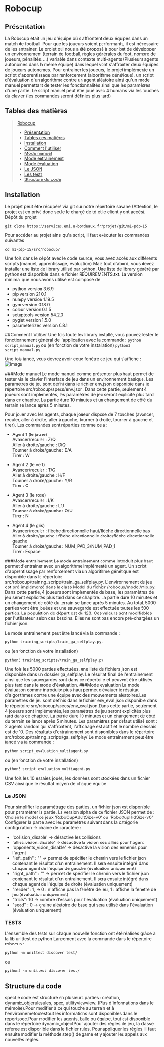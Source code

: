 # Robocup

## Présentation
La Robocup était un jeu d'équipe où s'affrontent deux équipes dans un match de football.
Pour que les joueurs soient performants, il est nécessaire de les entrainer. Le projet qui nous a été proposé à pour 
but de développer un environnement (terrain de football, règles générales du foot, nombre de joueurs, pénalités, ...)
variable dans contexte multi-agents (Plusieurs agents autonomes dans la même équipe) dans lequel vont s'affronter deux équipes 
de joueurs autonomes. Pour entrainer les joueurs, le projet implémente un script d'apprentissage par renforcement 
(algorithme génétique), un script d'évaluation d'un algorithme contre un agent aléatoire ainsi qu'un mode manuel 
permettant de tester les fonctionnalités ainsi que les paramètres d'une partie. Le script manuel peut être joué avec 4 
humains via les touches du clavier (les commandes seront définies plus tard)


## Tables des matières

> [Robocup](#Robocup)
>  * [Présentation](#Présentation)
>  * [Tables des matières](#Tables-des-matières)
>  * [Installation](#Installation)
>  * [Comment l'utiliser](#Comment-l-utiliser)
>   * [Mode manuel](#Mode-manuel)
>   * [Mode entrainement](#Mode-entrainement)
>   * [Mode évaluation](#Mode-evaluation)
>   * [Le JSON](#JSON)
>   * [Les tests](#tests)
>  * [Structure du code](#Structure-du-code)
> 

## Installation
Le projet peut être récupéré via git sur notre répertoire savane (Attention, le projet est en privé donc seule 
le chargé de td et le client y ont accès).
<br/>Dépôt du projet 
```shell 
git clone https://services.emi.u-bordeaux.fr/projet/git/m1-pdp-15
```

Pour accéder au projet ainsi qu'a script, il faut exécuter les commandes suivantes
```shell
cd m1-pdp-15/src/robocup/
```

Une fois dans le dépôt avec le code source, vous avez accès aux différents scripts (manuel, apprentissage, évaluation)
Mais tout d'abord, vous devez installer une liste de library utilisé par python. Une liste de library généré par python 
est disponible dans le fichier REQUIREMENTS.txt. La version minimal que nous avons utilisé est composé de : 
* python version 3.6.9
* pip version 21.0.1
* numpy version 1.19.5
* gym version 0.18.0
* colour version 0.1.5
* setuptools version 54.2.0
* pyglet version 1.5.0
* parameterized version 0.8.1


##Comment l'utiliser
Une fois toute les library installé, vous pouvez tester le fonctionnement général de l'application avec la commande :
```python script_manual.py```
ou (en fonction de votre installation)
```python3 script_manual.py```

Une fois lancé, vous devrez avoir cette fenêtre de jeu qui s'affiche : 
![image](manual.png)


###Mode manuel
Le mode manuel comme présenter plus haut permet de tester via le clavier l'interface de jeu dans un environnement basique. 
Les paramètres de jeu sont défini dans le fichier env.json disponible dans le répertoire src/robocup/specs/env.json.
Dans cette partie, seulement 4 joueurs sont implémentés, les paramètres de jeu seront explicité plus tard dans ce chapitre.
La partie dure 10 minutes et un changement de côté du terrain se lance après 5 minutes.

Pour jouer avec les agents, chaque joueur dispose de 7 touches (avancer, reculer, aller à droite, aller à gauche, tourner à droite, 
tourner à gauche et tirer).
Les commandes sont réparties comme cela : 
* Agent 1 (le jaune) 
<br/>Avancer/reculer : Z/Q 
<br/>Aller à droite/gauche : D/Q
<br/>Tourner à droite/gauche : E/A
<br/>Tirer : W  
  
* Agent 2 (le vert) 
<br/>Avancer/reculer : T/G 
<br/>Aller à droite/gauche : H/F
<br/>Tourner à droite/gauche : Y/R
<br/>Tirer : C  
  
* Agent 3 (le rose) 
<br/>Avancer/reculer : I/K 
<br/>Aller à droite/gauche : L/J
<br/>Tourner à droite/gauche : O/U
<br/>Tirer : N  
  
* Agent 4 (le gris) 
<br/>Avancer/reculer : flèche directionnelle haut/flèche directionnelle bas
<br/>Aller à droite/gauche : flèche directionnelle droite/flèche directionnelle gauche
<br/>Tourner à droite/gauche : NUM_PAD_3/NUM_PAD_1
<br/>Tirer : Espace
  
###Mode entrainement
Le mode entrainement comme introduit plus haut permet d'entrainer avec un algorithme implémenté un agent. 
Un script d'apprentissage par renforcement via un algorithme génétique est disponible dans le répertoire 
src/robocup/training_scripts/train_ga_selfplay.py.
L'environnement de jeu est pré-implémenté dans la class Model du fichier /robocup/model/mlp.py.
Dans cette partie, 4 joueurs sont implémentés de base, les paramètres de jeu seront explicités plus tard dans ce chapitre.
La partie dure 10 minutes et un changement de côté du terrain se lance après 5 minutes.
Au total, 5000 parties vont être jouées et une sauvegarde est effectuée toutes les 500 parties.
La population de départ est de 128.
Ces valeurs sont modifiables par l'utilisateur selon ces besoins. Elles ne sont pas encore pré-chargées un fichier json.

Le mode entrainement peut être lancé via la commande : 
```shell
python training_scripts/train_ga_selfplay.py.
```
ou (en fonction de votre installation)
```shell
python3 training_scripts/train_ga_selfplay.py
```

Une fois les 5000 parties effectuées, une liste de fichiers json est disponible dans un dossier ga_selfplay. Le résultat
final de l'entrainement ainsi que les sauvegardes sont dans ce répertoire et peuvent être utilisés plus tard dans le mode
d'évaluation.
###Mode evaluation
La mode évaluation comme introduite plus haut permet d'évaluer le résultat d'algorithmes contre une équipe avec 
des mouvements aléatoires.Les paramètres de jeu sont définis dans le fichier env_eval.json disponible dans le répertoire 
src/robocup/specs/env_eval.json.Dans cette partie, seulement 4 joueurs sont implémentés, les paramètres de jeu seront 
explicités plus tard dans ce chapitre. La partie dure 10 minutes et un changement de côté du terrain se lance après 5 
minutes. Les paramètres par défaut utilisé sont : 2 agents random qui s'affrontent, l'affichage est actif et le nombre 
d'essais est de 10.
Des résultats d'entrainement sont disponibles dans le répertoire src/robocup/training_scripts/ga_selfplay/
Le mode entrainement peut être lancé via la commande :
```shell 
python script_evaluation_multiagent.py
```
ou (en fonction de votre installation)
```shell 
python3 script_evaluation_multiagent.py
```

Une fois les 10 essaies joués, les données sont stockées dans un fichier CSV ainsi que le résultat moyen de chaque équipe

### Le JSON
Pour simplifier le paramétrage des parties, un fichier json est disponible pour paramétrer la partie.
La version alpha de ce fichier JSON permet de : 
<br/>Choisir le model de jeux 'RoboCupAdultSize-v0' ou 'RoboCupKidSize-v0'
<br/>Configurer la partie avec les paramètres suivant dans la catégorie configuration -> chaine de caractère :
* 'collision_disable' -> désactive les collisions
* 'allies_vision_disable' -> désactive la vision des alliés pour l'agent
* 'opponents_vision_disable' -> désactive la vision des ennemis pour l'agent
* "left_path" : "" -> permet de spécifier le chemin vers le fichier json contenant le résultat d'un entrainement. 
  Il sera ensuite intégré dans chaque agent de l'équipe de gauche (évaluation uniquement)
* "right_path" : "" -> permet de spécifier le chemin vers le fichier json contenant le résultat d'un entrainement. 
  Il sera ensuite intégré dans chaque agent de l'équipe de droite (évaluation uniquement)
* "render": 1, -> 0 : n'affiche pas la fenêtre de jeu, 1 : affiche la fenêtre de jeu (évaluation uniquement)
* "trials": 10 -> nombre d'essais pour l'évaluation (évaluation uniquement)
* "seed" : 0 -> graine aléatoire de base qui sera utilisé dans l'évaluation (évaluation uniquement)

### TESTS

L'ensemble des tests sur chaque nouvelle fonction ont été réalisés grâce à la lib unittest de python
Lancement avec la commande dans le répertoire robocup :
```shell
python -m unittest discover test/
```
ou 
```shell
python3 -m unittest discover test/
```
## Structure du code
specLe code est structuré en plusieurs parties : création, dynamic_objerulesules, spec, utilityviewview. 
(Plus d'informations dans le mémoire).Pour modifier à ce qui touche au terrain et à l'environnemetoutestout les 
informations sont disponibles dans le répertspec.Pour modifier les agents, balle ou équipe, tout est disponible dans 
le répertoire dynamic_objectPour ajouter des règles de jeu, la classe referee est disponible dans le fichier rules. 
Pour appliquer les règles, il faut ensuite modifier la méthode step() de game et y ajouter les appels aux nouvelles 
règles.

